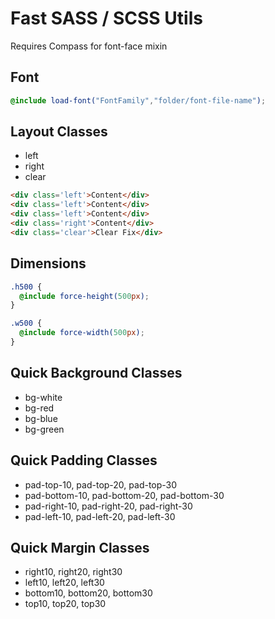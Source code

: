 Fast SASS / SCSS Utils
======================

Requires Compass for font-face mixin

Font
----

~~~ scss
@include load-font("FontFamily","folder/font-file-name");
~~~

Layout Classes
--------------

- left
- right
- clear

~~~ html
<div class='left'>Content</div>
<div class='left'>Content</div>
<div class='left'>Content</div>
<div class='right'>Content</div>
<div class='clear'>Clear Fix</div>
~~~

Dimensions
----------

~~~ scss
.h500 {
  @include force-height(500px);
}

.w500 {
  @include force-width(500px);
}
~~~

Quick Background Classes
------------------------

- bg-white  
- bg-red  
- bg-blue  
- bg-green

Quick Padding Classes
---------------------

- pad-top-10, pad-top-20, pad-top-30
- pad-bottom-10, pad-bottom-20, pad-bottom-30
- pad-right-10, pad-right-20, pad-right-30
- pad-left-10, pad-left-20, pad-left-30

Quick Margin Classes
--------------------

- right10, right20, right30
- left10, left20, left30
- bottom10, bottom20, bottom30
- top10, top20, top30
